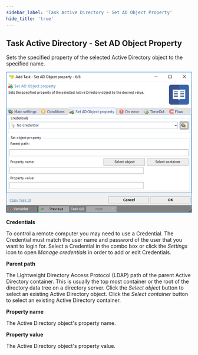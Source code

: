 ```yaml
---
sidebar_label: 'Task Active Directory - Set AD Object Property'
hide_title: 'true'
---
```


## Task Active Directory - Set AD Object Property

Sets the specified property of the selected Active Directory object to the specified name.

![](../../../../../static/img/taskactivedirectorysetadobjectproperty.png)

**Credentials**

To control a remote computer you may need to use a Credential. The Credential must match the user name and password of the user that you want to login for. Select a Credential in the combo box or click the *Settings* icon to open *Manage credentials* in order to add or edit Credentials.
 
**Parent path**

The Lightweight Directory Access Protocol (LDAP) path of the parent Active Directory container. This is usually the top most container or the root of the directory data tree on a directory server. Click the *Select object* button to select an existing Active Directory object. Click the *Select container* button to select an existing Active Directory container.
 
**Property name**

The Active Directory object's property name.
 
**Property value**

The Active Directory object's property value.